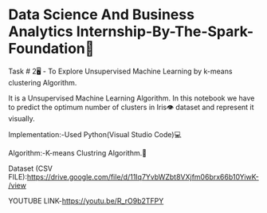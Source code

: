 # Data Science And Business Analytics Internship-By-The-Spark-Foundation🌟

Task # 2🖥 - To Explore Unsupervised Machine Learning by k-means clustering Algorithm.

It is a Unsupervised Machine Learning Algorithm. 
In this notebook we have to predict the optimum number of clusters in Iris👁 dataset and represent it visually.

Implementation:-Used Python(Visual Studio Code)💻

Algorithm:-K-means Clustring Algorithm.🌟


Dataset (CSV FILE):https://drive.google.com/file/d/11Iq7YvbWZbt8VXjfm06brx66b10YiwK-/view

YOUTUBE LINK-https://youtu.be/R_rO9b2TFPY
